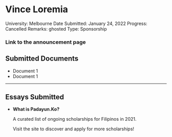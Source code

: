 # Vince Loremia

University: Melbourne
Date Submitted: January 24, 2022
Progress: Cancelled
Remarks: ghosted
Type: Sponsorship

### Link to the announcement page

[]()

## Submitted Documents

- Document 1
- Document 1

---

## Essays Submitted

- **What is Padayun.Ko?**
    
    A curated list of ongoing scholarships for Filipinos in 2021. 
    
    Visit the site to discover and apply for more scholarships!